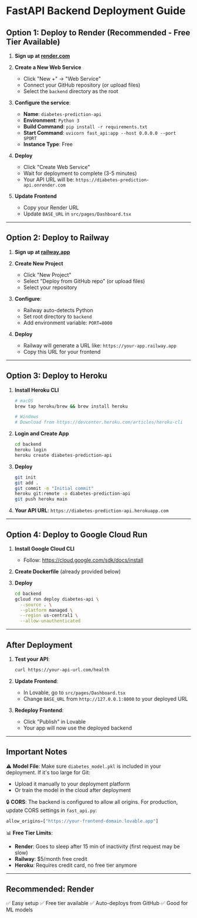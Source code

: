 # FastAPI Backend Deployment Guide

## Option 1: Deploy to Render (Recommended - Free Tier Available)

1. **Sign up at [render.com](https://render.com)**

2. **Create a New Web Service**
   - Click "New +" → "Web Service"
   - Connect your GitHub repository (or upload files)
   - Select the `backend` directory as the root

3. **Configure the service**:
   - **Name**: `diabetes-prediction-api`
   - **Environment**: `Python 3`
   - **Build Command**: `pip install -r requirements.txt`
   - **Start Command**: `uvicorn fast_api:app --host 0.0.0.0 --port $PORT`
   - **Instance Type**: Free

4. **Deploy**
   - Click "Create Web Service"
   - Wait for deployment to complete (3-5 minutes)
   - Your API URL will be: `https://diabetes-prediction-api.onrender.com`

5. **Update Frontend**
   - Copy your Render URL
   - Update `BASE_URL` in `src/pages/Dashboard.tsx`

---

## Option 2: Deploy to Railway

1. **Sign up at [railway.app](https://railway.app)**

2. **Create New Project**
   - Click "New Project"
   - Select "Deploy from GitHub repo" (or upload files)
   - Select your repository

3. **Configure**:
   - Railway auto-detects Python
   - Set root directory to `backend`
   - Add environment variable: `PORT=8000`

4. **Deploy**
   - Railway will generate a URL like: `https://your-app.railway.app`
   - Copy this URL for your frontend

---

## Option 3: Deploy to Heroku

1. **Install Heroku CLI**
   ```bash
   # macOS
   brew tap heroku/brew && brew install heroku
   
   # Windows
   # Download from https://devcenter.heroku.com/articles/heroku-cli
   ```

2. **Login and Create App**
   ```bash
   cd backend
   heroku login
   heroku create diabetes-prediction-api
   ```

3. **Deploy**
   ```bash
   git init
   git add .
   git commit -m "Initial commit"
   heroku git:remote -a diabetes-prediction-api
   git push heroku main
   ```

4. **Your API URL**: `https://diabetes-prediction-api.herokuapp.com`

---

## Option 4: Deploy to Google Cloud Run

1. **Install Google Cloud CLI**
   - Follow: https://cloud.google.com/sdk/docs/install

2. **Create Dockerfile** (already provided below)

3. **Deploy**
   ```bash
   cd backend
   gcloud run deploy diabetes-api \
     --source . \
     --platform managed \
     --region us-central1 \
     --allow-unauthenticated
   ```

---

## After Deployment

1. **Test your API**:
   ```bash
   curl https://your-api-url.com/health
   ```

2. **Update Frontend**:
   - In Lovable, go to `src/pages/Dashboard.tsx`
   - Change `BASE_URL` from `http://127.0.0.1:8000` to your deployed URL

3. **Redeploy Frontend**:
   - Click "Publish" in Lovable
   - Your app will now use the deployed backend

---

## Important Notes

⚠️ **Model File**: Make sure `diabetes_model.pkl` is included in your deployment. If it's too large for Git:
- Upload it manually to your deployment platform
- Or train the model in the cloud after deployment

🔒 **CORS**: The backend is configured to allow all origins. For production, update CORS settings in `fast_api.py`:
```python
allow_origins=["https://your-frontend-domain.lovable.app"]
```

📊 **Free Tier Limits**:
- **Render**: Goes to sleep after 15 min of inactivity (first request may be slow)
- **Railway**: $5/month free credit
- **Heroku**: Requires credit card, no free tier anymore

---

## Recommended: Render
✅ Easy setup
✅ Free tier available
✅ Auto-deploys from GitHub
✅ Good for ML models
